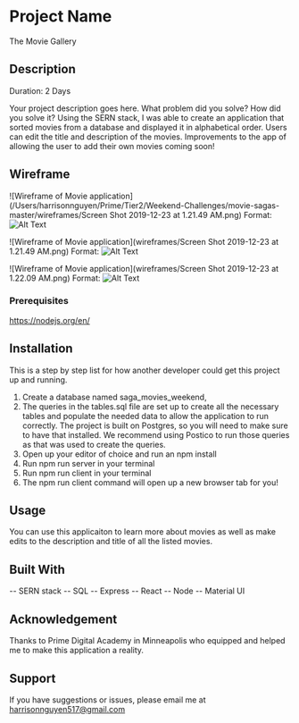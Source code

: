 # Project Name
The Movie Gallery

## Description

Duration: 2 Days

Your project description goes here. What problem did you solve? How did you solve it?
Using the SERN stack, I was able to create an application that sorted movies from a database and displayed it in alphabetical order. Users can edit the title and description of the movies. Improvements to the app of allowing the user to add their own movies coming soon!

<!-- To see the fully functional site, please visit: DEPLOYED VERSION OF APP -->

## Wireframe
![Wireframe of Movie application](/Users/harrisonnguyen/Prime/Tier2/Weekend-Challenges/movie-sagas-master/wireframes/Screen Shot 2019-12-23 at 1.21.49 AM.png)
Format: ![Alt Text](url)

![Wireframe of Movie application](wireframes/Screen Shot 2019-12-23 at 1.21.49 AM.png)
Format: ![Alt Text](url)

![Wireframe of Movie application](wireframes/Screen Shot 2019-12-23 at 1.22.09 AM.png)
Format: ![Alt Text](url)

### Prerequisites

https://nodejs.org/en/

## Installation
This is a step by step list for how another developer could get this project up and running.

1. Create a database named saga_movies_weekend,
2. The queries in the tables.sql file are set up to create all the necessary tables and populate the needed data to allow the application to run correctly. The project is built on Postgres, so you will need to make sure to have that installed. We recommend using Postico to run those queries as that was used to create the queries.
3. Open up your editor of choice and run an npm install
4. Run npm run server in your terminal
5. Run npm run client in your terminal
6. The npm run client command will open up a new browser tab for you!

## Usage
You can use this applicaiton to learn more about movies as well as make edits to the description and title of all the listed movies. 

## Built With
-- SERN stack
-- SQL
-- Express
-- React
-- Node
-- Material UI

## Acknowledgement
Thanks to Prime Digital Academy in Minneapolis who equipped and helped me to make this application a reality.

## Support
If you have suggestions or issues, please email me at harrisonnguyen517@gmail.com
